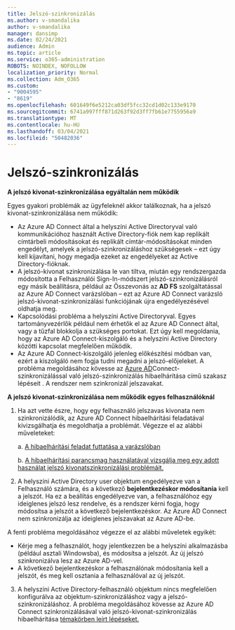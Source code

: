 ```yaml
---
title: Jelszó-szinkronizálás
ms.author: v-smandalika
author: v-smandalika
manager: dansimp
ms.date: 02/24/2021
audience: Admin
ms.topic: article
ms.service: o365-administration
ROBOTS: NOINDEX, NOFOLLOW
localization_priority: Normal
ms.collection: Adm_O365
ms.custom:
- "9004595"
- "8619"
ms.openlocfilehash: 601649f6e5212ca03df5fcc32cd1d02c133e9170
ms.sourcegitcommit: 6741a997fff871d263f92d3ff7fb61e7755956a9
ms.translationtype: MT
ms.contentlocale: hu-HU
ms.lasthandoff: 03/04/2021
ms.locfileid: "50482036"
---
```

# <a name="password-synchronization"></a>Jelszó-szinkronizálás

**A jelszó kivonat-szinkronizálása egyáltalán nem működik**

Egyes gyakori problémák az ügyfeleknél akkor találkoznak, ha a jelszó kivonat-szinkronizálása nem működik:

- Az Azure AD Connect által a helyszíni Active Directoryval való  kommunikációhoz  használt Active Directory-fiók nem kap replikált címtárbeli módosításokat és replikált címtár-módosításokat minden engedélyt, amelyek a jelszó-szinkronizáláshoz szükségesek – ezt úgy kell kijavítani, hogy megadja ezeket az engedélyeket az Active Directory-fióknak.
- A jelszó-kivonat szinkronizálása le van tiltva,  miután egy rendszergazda módosította a Felhasználói Sign-In-módszert jelszó-szinkronizálásról egy másik beállításra,  például az Összevonás az **AD FS** szolgáltatással az Azure AD Connect varázslóban – ezt az Azure AD Connect varázsló jelszó-kivonat-szinkronizálási funkciójának újra engedélyezésével oldhatja meg.
- Kapcsolódási probléma a helyszíni Active Directoryval. Egyes tartományvezérlők például nem érhetők el az Azure [](https://docs.microsoft.com/azure/active-directory/hybrid/reference-connect-ports) AD Connect által, vagy a tűzfal blokkolja a szükséges portokat. Ezt úgy kell megoldania, hogy az Azure AD Connect-kiszolgáló és a helyszíni Active Directory közötti kapcsolat megfelelően működik.
- Az Azure AD Connect-kiszolgáló jelenleg előkészítési módban van, ezért a kiszolgáló nem fogja tudni megadni a jelszó-előjeleket. A probléma megoldásához kövesse az [Azure AD](https://docs.microsoft.com/azure/active-directory/hybrid/tshoot-connect-password-hash-synchronization)Connect-szinkronizálással való jelszó-szinkronizálás hibaelhárítása című szakasz lépéseit . A rendszer nem szinkronizál jelszavakat.

**A jelszó kivonat-szinkronizálása nem működik egyes felhasználóknál**

1. Ha azt vette észre, hogy egy felhasználó jelszavas  kivonata nem szinkronizálódik, az Azure AD Connect hibaelhárítási feladatával kivizsgálhatja és megoldhatja a problémát. Végezze el az alábbi műveleteket:

    a. [A hibaelhárítási feladat futtatása a varázslóban](https://docs.microsoft.com/azure/active-directory/hybrid/tshoot-connect-objectsync)

    b. [A hibaelhárítási parancsmag használatával vizsgálja meg egy adott használat jelszó kivonatszinkronizálási problémáit.](https://docs.microsoft.com/azure/active-directory/hybrid/tshoot-connect-password-hash-synchronization)

2. A helyszíni Active Directory user objektum engedélyezve van a Felhasználó számára, és a következő **bejelentkezéskor módosítania** kell a jelszót. Ha ez a beállítás engedélyezve van, a felhasználóhoz egy ideiglenes jelszó lesz rendelve, és a rendszer kérni fogja, hogy módosítsa a jelszót a következő bejelentkezéskor. Az Azure AD Connect nem szinkronizálja az ideiglenes jelszavakat az Azure AD-be.

A fenti probléma megoldásához végezze el az alábbi műveletek egyikét:

- Kérje meg a felhasználót, hogy jelentkezzen be a helyszíni alkalmazásba (például asztali Windowsba), és módosítsa a jelszót. Az új jelszó szinkronizálva lesz az Azure AD-vel.
- A következő bejelentkezéskor a felhasználónak módosítania kell a jelszót, és meg kell osztania a felhasználóval az új jelszót. 

3. A helyszíni Active Directory-felhasználó  objektum nincs megfelelően konfigurálva az objektum-szinkronizáláshoz vagy a jelszó-szinkronizáláshoz. A probléma megoldásához kövesse az Azure AD Connect szinkronizálásával való jelszó-kivonat-szinkronizálás hibaelhárítása [témakörben leírt lépéseket.](https://docs.microsoft.com/azure/active-directory/hybrid/tshoot-connect-password-hash-synchronization)







